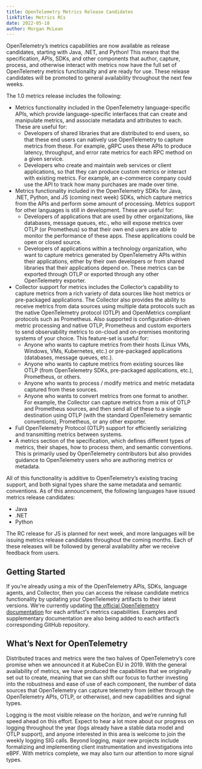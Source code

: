 ```yaml
---
title: OpenTelemetry Metrics Release Candidates
linkTitle: Metrics RCs
date: 2022-05-18
author: Morgan McLean
---
```


OpenTelemetry’s metrics capabilities are now available as release candidates,
starting with Java, .NET, and Python! This means that the specification, APIs,
SDKs, and other components that author, capture, process, and otherwise interact
with metrics now have the full set of OpenTelemetry metrics functionality and
are ready for use. These release candidates will be promoted to general
availability throughout the next few weeks.

The 1.0 metrics release includes the following:

- Metrics functionality included in the OpenTelemetry language-specific APIs,
  which provide language-specific interfaces that can create and manipulate
  metrics, and associate metadata and attributes to each. These are useful for:
  - Developers of shared libraries that are distributed to end users, so that
    these end users can natively use OpenTelemetry to capture metrics from
    these. For example, gRPC uses these APIs to produce latency, throughput, and
    error rate metrics for each RPC method on a given service.
  - Developers who create and maintain web services or client applications, so
    that they can produce custom metrics or interact with existing metrics. For
    example, an e-commerce company could use the API to track how many purchases
    are made over time.
- Metrics functionality included in the OpenTelemetry SDKs for Java, .NET,
  Python, and JS (coming next week) SDKs, which capture metrics from the APIs
  and perform some amount of processing. Metrics support for other languages is
  still in development. These are useful for:
  - Developers of applications that are used by other organizations, like
    databases, message queues, etc., who will expose metrics over OTLP (or
    Prometheus) so that their own end users are able to monitor the performance
    of these apps. These applications could be open or closed source.
  - Developers of applications within a technology organization, who want to
    capture metrics generated by OpenTelemetry APIs within their applications,
    either by their own developers or from shared libraries that their
    applications depend on. These metrics can be exported through OTLP or
    exported through any other OpenTelemetry exporter.
- Collector support for metrics includes the Collector’s capability to capture
  metrics from a rich variety of data sources like host metrics or pre-packaged
  applications. The Collector also provides the ability to receive metrics from
  data sources using multiple data protocols such as the native OpenTelemetry
  protocol (OTLP) and OpenMetrics compliant protocols such as Prometheus. Also
  supported is configuration-driven metric processing and native OTLP,
  Prometheus and custom exporters to send observability metrics to on-cloud and
  on-premises monitoring systems of your choice. This feature-set is useful for:
  - Anyone who wants to capture metrics from their hosts (Linux VMs, Windows,
    VMs, Kubernetes, etc.) or pre-packaged applications (databases, message
    queues, etc.).
  - Anyone who wants to capture metrics from existing sources like OTLP (from
    OpenTelemetry SDKs, pre-packaged applications, etc.), Prometheus, or others.
  - Anyone who wants to process / modify metrics and metric metadata captured
    from these sources.
  - Anyone who wants to convert metrics from one format to another. For example,
    the Collector can capture metrics from a mix of OTLP and Prometheus sources,
    and then send all of these to a single destination using OTLP (with the
    standard OpenTelemetry semantic conventions), Prometheus, or any other
    exporter.
- Full OpenTelemetry Protocol (OTLP) support for efficiently serializing and
  transmitting metrics between systems.
- A metrics section of the specification, which defines different types of
  metrics, their shapes, how to process them, and semantic conventions. This is
  primarily used by OpenTelemetry contributors but also provides guidance to
  OpenTelemetry users who are authoring metrics or metadata.

All of this functionality is additive to OpenTelemetry’s existing tracing
support, and both signal types share the same metadata and semantic conventions.
As of this announcement, the following languages have issued metrics release
candidates:

- Java
- .NET
- Python

The RC release for JS is planned for next week, and more languages will be
issuing metrics release candidates throughout the coming months. Each of these
releases will be followed by general availability after we receive feedback from
users.

## Getting Started

If you’re already using a mix of the OpenTelemetry APIs, SDKs, language agents,
and Collector, then you can access the release candidate metrics functionality
by updating your OpenTelemetry artifacts to their latest versions. We're
currently updating [the official OpenTelemetry documentation](/docs/) for each
artifact's metrics capabilities. Examples and supplementary documentation are
also being added to each artifact’s corresponding GitHub repository.

## What’s Next for OpenTelemetry

Distributed traces and metrics were the two halves of OpenTelemetry’s core
promise when we announced it at KubeCon EU in 2019. With the general
availability of metrics, we have produced the capabilities that we originally
set out to create, meaning that we can shift our focus to further investing into
the robustness and ease of use of each component, the number of data sources
that OpenTelemetry can capture telemetry from (either through the OpenTelemetry
APIs, OTLP, or otherwise), and new capabilities and signal types.

Logging is the most visible release on the horizon, and we’re running full speed
ahead on this effort. Expect to hear a lot more about our progress on logging
throughout the year (logs already have a stable data model and OTLP support),
and anyone interested in this area is welcome to join the weekly logging SIG
calls. Beyond logging, major new projects include formalizing and implementing
client instrumentation and investigations into eBPF. With metrics complete, we
may also turn our attention to more signal types.
